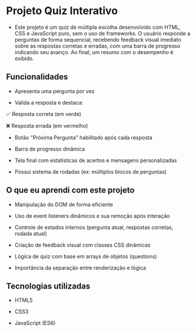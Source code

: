 # Projeto Quiz Interativo
- Este projeto é um quiz de múltipla escolha desenvolvido com HTML, CSS e JavaScript puro, sem o uso de frameworks. O usuário responde a perguntas de forma sequencial, recebendo feedback visual imediato sobre as respostas corretas e erradas, com uma barra de progresso indicando seu avanço. Ao final, um resumo com o desempenho é exibido.

## Funcionalidades
- Apresenta uma pergunta por vez

- Valida a resposta e destaca:

✅ Resposta correta (em verde)

❌ Resposta errada (em vermelho)

- Botão "Próxima Pergunta" habilitado após cada resposta

- Barra de progresso dinâmica

- Tela final com estatísticas de acertos e mensagens personalizadas

- Possui sistema de rodadas (ex: múltiplos blocos de perguntas)

## O que eu aprendi com este projeto
- Manipulação do DOM de forma eficiente

- Uso de event listeners dinâmicos e sua remoção após interação

- Controle de estados internos (pergunta atual, respostas corretas, rodada atual)

- Criação de feedback visual com classes CSS dinâmicas

- Lógica de quiz com base em arrays de objetos (questions)

- Importância da separação entre renderização e lógica

## Tecnologias utilizadas
- HTML5

- CSS3

- JavaScript (ES6)
